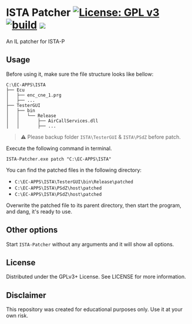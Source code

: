 # ISTA Patcher [![License: GPL v3](https://img.shields.io/badge/License-GPLv3-blue.svg?style=flat-square)](https://www.gnu.org/licenses/gpl-3.0) [![build](https://img.shields.io/github/actions/workflow/status/tautcony/ISTA-Patcher/ci.yml?style=flat-square)](https://github.com/tautcony/ISTA-Patcher/actions) [![](https://img.shields.io/github/downloads/tautcony/ISTA-Patcher/total.svg?style=flat-square)](https://github.com/tautcony/ISTA-Patcher/releases) 

An IL patcher for ISTA-P

## Usage

Before using it, make sure the file structure looks like bellow:

```
C:\EC-APPS\ISTA
├── Ecu
│   ├── enc_cne_1.prg
│   ├── ...
├── TesterGUI
│   ├── bin
│   │   └── Release
│   │       ├── AirCallServices.dll
│   │       ├── ...
```

> ⚠️ Please backup folder `ISTA\TesterGUI` & `ISTA\PSdZ` before patch.

Execute the following command in terminal.

```batch
ISTA-Patcher.exe patch "C:\EC-APPS\ISTA"
```

You can find the patched files in the following directory:
- `C:\EC-APPS\ISTA\TesterGUI\bin\Release\patched`
- `C:\EC-APPS\ISTA\PSdZ\host\patched`
- `C:\EC-APPS\ISTA\PSdZ\host\patched`

Overwrite the patched file to its parent directory, then start the program, and dang, it's ready to use.

## Other options

Start `ISTA-Patcher` without any arguments and it will show all options.

## License

Distributed under the GPLv3+ License. See LICENSE for more information.

## Disclaimer

This repository was created for educational purposes only. Use it at your own risk.
